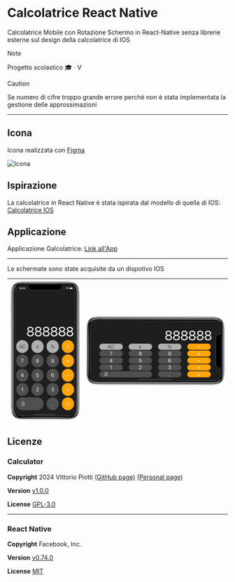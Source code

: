 # Calcolatrice React Native

Calcolatrice Mobile con Rotazione Schermo in React-Native senza librerie esterne sul design della calcolatrice di IOS

> [!NOTE]
> Progetto scolastico 🎓 · Ⅴ


> [!CAUTION]
> Se numero di cifre troppo grande errore perchè non è stata implementata la gestione delle approssimazioni

---

## Icona

 Icona realizzata con [Figma](https://www.figma.com/)   

<img src="https://github.com/vittorioPiotti/Calcolatrice-React-Native/blob/main/icon.png" alt="Icona" width="100"/>

## Ispirazione

La calcolatrice in React Native è stata ispirata dal modello di quella di IOS: [Calcolatrice IOS](https://apps.apple.com/it/app/calcolatrice/id1069511488)


## Applicazione

Applicazione Galcolatrice: [Link all'App](https://h7mfqc.csb.app/Calcolatrice)

---

Le schermate sono state acquisite da un dispotivo IOS 


| <img src="https://github.com/vittorioPiotti/Calcolatrice-React-Native/blob/main/vertical.png" alt="Icona" width="300"/> | <img src="https://github.com/vittorioPiotti/Calcolatrice-React-Native/blob/main/horizontal.png" alt="Icona" width="600"/>|
 ------------ | ------------ |

 


## Licenze





### Calculator

**Copyright** 2024 Vittorio Piotti [(GitHub page)](https://github.com/vittorioPiotti) [(Personal page)](https://vittoriopiotti.altervista.org/)

**Version** [v1.0.0](https://github.com/vittorioPiotti/Calculator-App-ReactNative/releases/tag/1.0.0)

**License** [GPL-3.0](https://github.com/vittorioPiotti/Calcolatrice-React-Native/blob/main/LICENSE.md)

---


### React Native

**Copyright** Facebook, Inc.

**Version** [v0.74.0](https://reactnative.dev/blog/2024/04/22/release-0.74)

**License** [MIT](https://github.com/facebook/react-native/blob/main/LICENSE)











